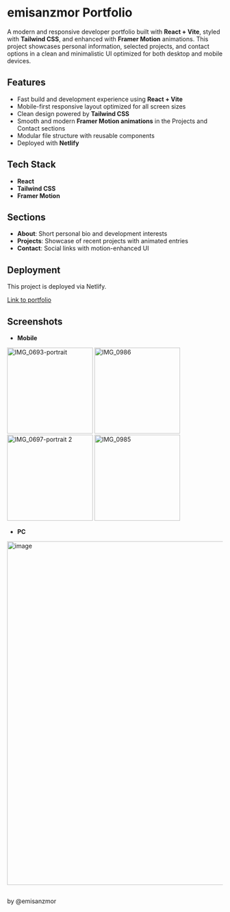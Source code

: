 # emisanzmor Portfolio

A modern and responsive developer portfolio built with **React + Vite**, styled with **Tailwind CSS**, and enhanced with **Framer Motion** animations. This project showcases personal information, selected projects, and contact options in a clean and minimalistic UI optimized for both desktop and mobile devices.

## Features

* Fast build and development experience using **React + Vite**
* Mobile-first responsive layout optimized for all screen sizes
* Clean design powered by **Tailwind CSS**
* Smooth and modern **Framer Motion animations** in the Projects and Contact sections
* Modular file structure with reusable components
* Deployed with **Netlify**

## Tech Stack

* **React**
* **Tailwind CSS**
* **Framer Motion**

## Sections

* **About**: Short personal bio and development interests
* **Projects**: Showcase of recent projects with animated entries
* **Contact**: Social links with motion-enhanced UI

## Deployment

This project is deployed via Netlify.

[Link to portfolio](https://emisanzmor-portfolio.netlify.app)

## Screenshots

* **Mobile**
<img width="200" alt="IMG_0693-portrait" src="https://github.com/user-attachments/assets/5063bb5d-5bee-408a-a4c5-c7e9d20930d3" />
<img width="200" alt="IMG_0986" src="https://github.com/user-attachments/assets/b5387d07-c988-4a28-b04a-95e9b4fb19cb" />
<img width="200" alt="IMG_0697-portrait 2" src="https://github.com/user-attachments/assets/60a6403e-57e9-4a6d-88d6-e3a62e750205" />
<img width="200" alt="IMG_0985" src="https://github.com/user-attachments/assets/e4c1f247-d0cd-4b20-b773-6065370d71a4" />



* **PC**

<img width="800" alt="image" src="https://github.com/user-attachments/assets/88b20970-e70c-4fe4-a11b-d2976c766d58" />



##

by @emisanzmor 
